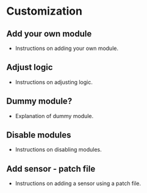 # Customization

## Add your own module
- Instructions on adding your own module.

## Adjust logic
- Instructions on adjusting logic.

## Dummy module?
- Explanation of dummy module.

## Disable modules
- Instructions on disabling modules.

## Add sensor - patch file
- Instructions on adding a sensor using a patch file.
